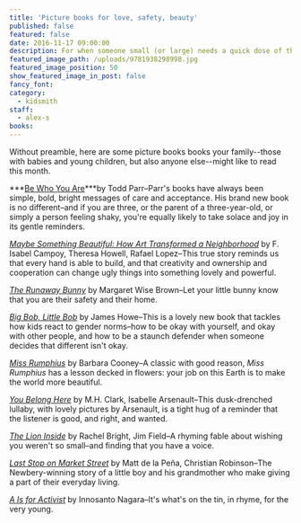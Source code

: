 ```yaml
---
title: 'Picture books for love, safety, beauty'
published: false
featured: false
date: 2016-11-17 09:00:00
description: For when someone small (or large) needs a quick dose of the good in this world.
featured_image_path: /uploads/9781938298998.jpg
featured_image_position: 50
show_featured_image_in_post: false
fancy_font:
category:
  - kidsmith
staff:
  - alex-s
books:
---
```



Without preamble, here are some picture books books your family--those with babies and young children, but also anyone else--might like to read this month.

***[Be Who You Are](http://www.brooklinebooksmith-shop.com/book/9780316265232)***by Todd Parr–Parr's books have always been simple, bold, bright messages of care and acceptance. His brand new book is no different–and if you are three, or the parent of a three-year-old, or simply a person feeling shaky, you're equally likely to take solace and joy in its gentle reminders.

[*Maybe Something Beautiful: How Art Transformed a Neighborhood*](http://www.brooklinebooksmith-shop.com/book/9780544357693) by F. Isabel Campoy, Theresa Howell, Rafael Lopez–This true story reminds us that every hand is able to build, and that creativity and ownership and cooperation can change ugly things into something lovely and powerful.

[*The Runaway Bunny*](http://www.brooklinebooksmith-shop.com/book/9780064430180) by Margaret Wise Brown–Let your little bunny know that you are their safety and their home.

[*Big Bob, Little Bob*](http://www.brooklinebooksmith-shop.com/book/9780763644369) by James Howe–This is a lovely new book that tackles how kids react to gender norms–how to be okay with yourself, and okay with other people, and how to be a staunch defender when someone decides that different isn't okay.

[*Miss Rumphius*](http://www.brooklinebooksmith-shop.com/book/9780140505399) by Barbara Cooney–A classic with good reason, *Miss Rumphius* has a lesson decked in flowers: your job on this Earth is to make the world more beautiful.

[*You Belong Here*](http://www.brooklinebooksmith-shop.com/book/9781938298998) by M.H. Clark, Isabelle Arsenault–This dusk-drenched lullaby, with lovely pictures by Arsenault, is a tight hug of a reminder that the listener is good, and right, and wanted.

[*The Lion Inside*](http://www.brooklinebooksmith-shop.com/book/9780545873505) by Rachel Bright, Jim Field–A rhyming fable about wishing you weren't so small–and finding that you have a voice.

[*Last Stop on Market Street*](http://www.brooklinebooksmith-shop.com/book/9780399257742) by Matt de la Pe&ntilde;a, Christian Robinson–The Newbery-winning story of a little boy and his grandmother who make giving a part of their everyday living.

[*A Is for Activist*](http://www.brooklinebooksmith-shop.com/book/9781609805395) by Innosanto Nagara–It's what's on the tin, in rhyme, for the very young.